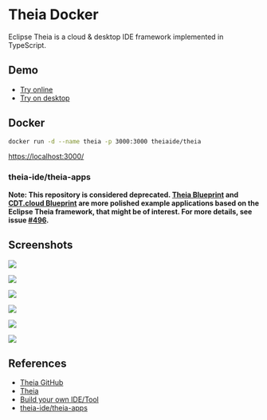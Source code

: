 # Theia Docker

Eclipse Theia is a cloud & desktop IDE framework implemented in TypeScript.

## Demo
- [Try online](https://try.theia-cloud.io/)
- [Try on desktop](https://theia-ide.org/docs/blueprint_download/)

## Docker
```sh
docker run -d --name theia -p 3000:3000 theiaide/theia
```
[https://localhost:3000/](https://localhost:3000/)

### theia-ide/theia-apps
__Note: This repository is considered deprecated. [Theia Blueprint](https://github.com/eclipse-theia/theia-blueprint) and [CDT.cloud Blueprint](https://github.com/eclipse-cdt-cloud/cdt-cloud-blueprint) are more polished example applications based on the Eclipse Theia framework, that might be of interest. For more details, see issue [#496](https://github.com/theia-ide/theia-apps/issues/496).__

## Screenshots
![](https://theia-ide.org/static/arm_mbedstudio-ss-a6b8b08ebe67bff798ecded45acf32e8.png)

![](https://theia-ide.org/static/coffeeditor-06b3ac62b6f0196982d75d6f94741195.gif)

![](https://theia-ide.org/static/redhat-crw-ss-01c803764f618bc109fabf30590c30da.png)

![](https://theia-ide.org/static/logicloud-de29a8f4bf75dc3b233ff40020cdbf1a.png)

![](https://theia-ide.org/static/record-evolution-screenshot-34df6349fce70e6ffc21c90da4670bc6.png)

![](https://theia-ide.org/static/smartface-e2d1c64ccc0b3d10886bb5a4e68781de.gif)

## References
- [Theia GitHub](https://github.com/eclipse-theia/theia)
- [Theia](https://theia-ide.org/)
- [Build your own IDE/Tool](https://theia-ide.org/docs/composing_applications)
- [theia-ide/theia-apps](https://github.com/theia-ide/theia-apps)